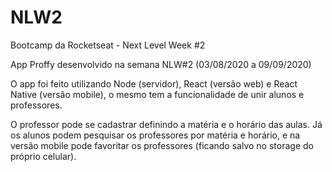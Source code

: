 # NLW2

Bootcamp da Rocketseat - Next Level Week #2

App Proffy desenvolvido na semana NLW#2 (03/08/2020 a  09/09/2020)

O app foi feito utilizando Node (servidor), React (versão web) e React Native (versão mobile), o mesmo tem a funcionalidade de unir alunos e professores.

O professor pode se cadastrar definindo a matéria e o horário das aulas. Já os alunos podem pesquisar os professores por matéria e horário, e na versão mobile pode favoritar os professores (ficando salvo no storage do próprio celular).
